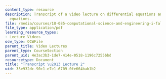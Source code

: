 ```yaml
---
content_type: resource
description: Transcript of a video lecture on differential equations and difference
  equations.
file: /media/courses/18-085-computational-science-and-engineering-i-fall-2008/33e932dc90c1e7e167090fe664bab1b2_18-085F08-L02.pdf
file_type: application/pdf
learning_resource_types:
- Lecture Videos
ocw_type: OCWFile
parent_title: Video Lectures
parent_type: CourseSection
parent_uid: 4e3ac3b3-1de7-414e-0518-1196c7255bbd
resourcetype: Document
title: "Transcript \u2013 Lecture 2"
uid: 33e932dc-90c1-e7e1-6709-0fe664bab1b2
---
```

